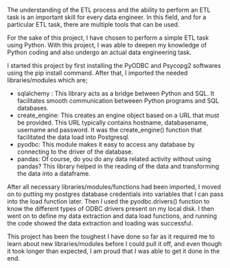 The understanding of the ETL process and the ability to perform an ETL task is an important skill for every data engineer. In this field, and for a particular ETL task, there are multiple tools that can be used.

For the sake of this project, I have chosen to perform a simple ETL task using Python. With this project, I was able to deepen my knowledge of Python coding and also undergo an actual data engineering task. 

I started this project by first installing the PyODBC and Psycopg2 softwares using the pip install command. After that, I imported the needed libraries/modules which are;
- sqlalchemy : This library acts as a bridge between Python and SQL. It facilitates smooth communication betweeen Python programs and SQL databases.
- create_engine: This creates an engine object based on a URL that must be provided. This URL typically contains hostname, databasename, username and password. It was the create_engine() function that facilitated the data load into Postgresql.
- pyodbc: This module makes it easy to access any database by connecting to the driver of the database.
- pandas: Of course, do you do any data related activity without using pandas? This library helped in the reading of the data and transforming the data into a dataframe.

After all necessary libraries/modules/functions had been imported, I moved on to putting my postgres database credentials into variables that I can pass into the load function later. Then I used the pyodbc.drivers() function to know the different types of ODBC drivers present on my local disk.
I then went on to define my data extraction and data load functions, and running the code showed the data extraction and loading was successful.

This project has been the toughest I have done so far as it required me to learn about new libraries/modules before I could pull it off, and even though it took longer than expected, I am proud that I was able to get it done in the end.

